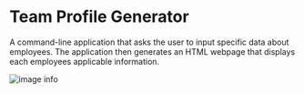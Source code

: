 # Team Profile Generator
A command-line application that asks the user to input specific data about employees. The application then generates an HTML webpage that displays each employees applicable information. 

![image info](Assets/Screen%Shot%2021-02-01%at%4.08.54%PM.png)
